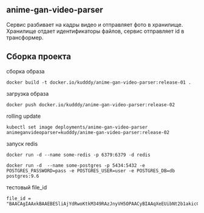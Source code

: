 ## anime-gan-video-parser
Сервис разбивает на кадры видео и отправляет фото в хранилище. Хранилище отдает идентификаторы файлов, сервис отправляет 
id в трансформер.

## Сборка проекта
сборка образа
```
docker build -t docker.io/kudddy/anime-gan-video-parser:release-01 .
```

загрузка образа
```
docker push docker.io/kudddy/anime-gan-video-parser:release-02
```

rolling update
```
kubectl set image deployments/anime-gan-video-parser animeganvideoparser=kudddy/anime-gan-video-parser:release-02
```

запуск redis
```
docker run -d --name some-redis -p 6379:6379 -d redis
```

```
docker run -d  --name some-postgres -p 5434:5432 -e POSTGRES_PASSWORD=pass -e POSTGRES_USER=user -e POSTGRES_DB=db postgres:9.6
```

тестовый file_id

```
file_id = "BAACAgIAAxkBAAEBESliAjYdRwoKtkM349RAzJnyVH5OPAACyBIAAqXeEUibNt2b1akicCME"
```